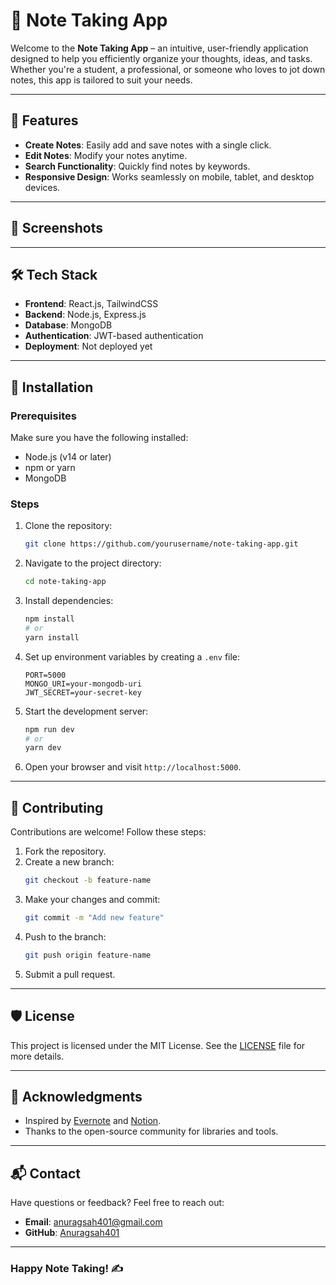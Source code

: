 # 📒 Note Taking App

Welcome to the **Note Taking App** – an intuitive, user-friendly application designed to help you efficiently organize your thoughts, ideas, and tasks. Whether you're a student, a professional, or someone who loves to jot down notes, this app is tailored to suit your needs.

---

## 🚀 Features

- **Create Notes**: Easily add and save notes with a single click.
- **Edit Notes**: Modify your notes anytime.
- **Search Functionality**: Quickly find notes by keywords.
- **Responsive Design**: Works seamlessly on mobile, tablet, and desktop devices.

---

## 📸 Screenshots

<!-- ### Light Mode
![Light Mode Screenshot](screenshots/light-mode.png)

### Dark Mode
![Dark Mode Screenshot](screenshots/dark-mode.png) -->


---

## 🛠️ Tech Stack

- **Frontend**: React.js, TailwindCSS
- **Backend**: Node.js, Express.js
- **Database**: MongoDB
- **Authentication**: JWT-based authentication
- **Deployment**: Not deployed yet

---

## 🔧 Installation

### Prerequisites
Make sure you have the following installed:
- Node.js (v14 or later)
- npm or yarn
- MongoDB

### Steps
1. Clone the repository:
   ```bash
   git clone https://github.com/yourusername/note-taking-app.git
   ```

2. Navigate to the project directory:
   ```bash
   cd note-taking-app
   ```

3. Install dependencies:
   ```bash
   npm install
   # or
   yarn install
   ```

4. Set up environment variables by creating a `.env` file:
   ```env
   PORT=5000
   MONGO_URI=your-mongodb-uri
   JWT_SECRET=your-secret-key
   ```

5. Start the development server:
   ```bash
   npm run dev
   # or
   yarn dev
   ```

6. Open your browser and visit `http://localhost:5000`.

---

## 🤝 Contributing

Contributions are welcome! Follow these steps:
1. Fork the repository.
2. Create a new branch:
   ```bash
   git checkout -b feature-name
   ```
3. Make your changes and commit:
   ```bash
   git commit -m "Add new feature"
   ```
4. Push to the branch:
   ```bash
   git push origin feature-name
   ```
5. Submit a pull request.

---

## 🛡️ License

This project is licensed under the MIT License. See the [LICENSE](LICENSE) file for more details.

---

## 🙌 Acknowledgments

- Inspired by [Evernote](https://evernote.com) and [Notion](https://notion.so).
- Thanks to the open-source community for libraries and tools.

---

## 📬 Contact

Have questions or feedback? Feel free to reach out:
- **Email**: anuragsah401@gmail.com
- **GitHub**: [Anuragsah401](https://github.com/anuragsah401)

---

### Happy Note Taking! ✍️
